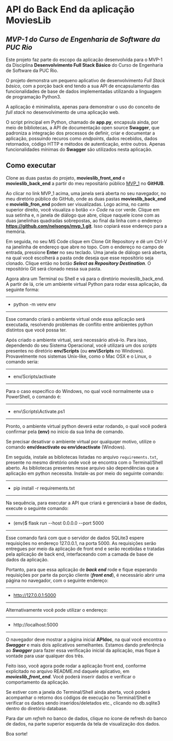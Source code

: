# API do Back End da aplicação MoviesLib
## *MVP-1 do Curso de Engenharia de Software da PUC Rio*

Este projeto faz parte do escopo da aplicação desenvolvida para o MVP-1 da Disciplina **Desenvolvimento Full Stack Básico** do Curso de Engenharia de Software da PUC Rio. 

O projeto demonstra um pequeno aplicativo de desenvolvimento *Full Stack básico*, com a porção back end tendo a sua API de encapsulamento das funcionalidades de base de dados implementadas utilizando a linguagem de programação Python3.

A aplicação é minimalista, apenas para demonstrar o uso do conceito de *full stack* no desenvolvimento de uma aplicação web.

O script principal em Python, chamado de **app.py**, encapsula ainda, por meio de bibliotecas, a API de documentação open source **Swagger**, que padroniza a integração dos processos de definir, criar e documentar a aplicação, possuindo recuros como *endpoints*, dados recebidos, dados retornados, código HTTP e métodos de autenticação, entre outros. Apenas funcionalidades mínimas do **Swagger** são utilizados nesta aplicação.



## Como executar 

Clone as duas pastas do projeto, **movieslib_front_end** e **movieslib_back_end** a partir do meu repositário público [MVP_1](https://github.com/nelsongs/mvp_1/) no **GitHUB**.

Ao clicar no link MVP_1 acima, uma janela será aberta no seu navegador, no meu diretório público do GitHub, onde as duas pastas **movieslib_back_end** e **movielib_fron_end** podem ser visualizadas. Logo acima, no canto superior direito, você visualiza o botão *<> Code* na cor verde. Clique em sua setinha e, n janela de diálogo que abre, clique naquele ícone com as duas janelinhas quadradas sobrepostas, ao final da linha com o endereço **https://github.com/nelsongs/mvp_1.git**. Isso copiará esse endereço para a memória.

Em seguida, no seu MS Code clique em Clone Git Repository e dê um Ctrl-V na janelinha de endereço que abre no topo. Com o endereço no campo de entrada, pressione **Enter** no seu teclado. Uma janela de diálogo será aberta, na qual você escolherá a pasta onde deseja que esse repositório seja clonado. Clique então no botão ***Select as Repository Destination***. O repositório Git será clonado nessa sua pasta.

Agora abra um Terminal ou Shell e vá para o diretório movieslib_back_end. A partir de lá, crie um ambiente virtual Python para rodar essa aplicação, da seguinte forma:

---
- python -m venv env
---

Esse comando criará o ambiente virtual onde essa aplicação será executada, resolvendo problemas de conflito entre ambientes python distintos que você possa ter.

Após criado o ambiente virtual, será necessário ativá-lo. Para isso, dependendo do seu Sistema Operacional, você utilizará um dos *scripts* presentes no diretório **env/Scripts** (ou **env\Scripts** no Windows). Provavelmente nos sistemas Unix-like, como o Mac OSX e o Linux, o comando seria:

---
- env/Scripts/activate
---

Para o caso específico do Windows, no qual você normalmente usa o PowerShell, o comando é:

---
- env\Scripts\Activate.ps1
---

Pronto, o ambiente virtual python deverá estar rodando, o qual você poderá confirmar pela **(env)** no início da sua linha de comando.

Se precisar desativar o ambiente virtual por qualquqer motivo, utilize o comando **env/deactivate ou env\deactivate** (Windows).

Em seguida, instale as bibliotecas listadas no arquivo `requirements.txt`, presente no mesmo diretório onde você se encontra com o Terminal/Shell aberto. As bibliotecas presentes nesse arquivo são dependências que a aplicação em python necessita. Instale-as por meio do seguinte comando:

---
- pip install -r requirements.txt
---

Na sequência, para executar a API que criará e gerenciará a base de dados, execute o seguinte comando:

---
- (env)$ flask run --host 0.0.0.0 --port 5000
---

Esse comando fará com que o servidor de dados SQLite3 espere requisições no endereço 127.0.0.1, na porta 5000. As requisições serão entregues por meio da aplicação de front end e serão recebidas e tratadas pela aplicação de back end, interfaceando com a camada de base de dados da aplicação.

Portanto, para que essa aplicação de ***back end*** rode e fique esperando requisições por parte da porção cliente (***front end***), é necessário abrir uma página no navegador, com o seguinte endereço:

---
- http://127.0.0.1:5000
---

Alternativamente você pode utilizar o endereço:

---
- http://localhost:5000
---

O navegador deve mostrar a página inicial **APIdoc**, na qual você encontra o ***Swagger*** e mais dois aplicativos semelhantes. Estamos dando preferência ao ***Swagger*** para fazer essa verificação inicial da aplicação, mas fique à vontade para usar qualquer dos três.

Feito isso, você agora pode rodar a aplicação front end, conforme explicitado no arquivo README.md daquele aplicativo, em ***movieslib_front_end***. Você poderá inserir dados e verificar o comportamento da aplicação.

Se estiver com a janela do Terminal/Shell ainda aberta, você poderá acompanhar o retorno dos códigos de execução no Terminal/Shell e verificar os dados sendo inseridos/deletados etc., clicando no db.sqlite3 dentro do diretório database.

Para dar um *refreh* no banco de dados, clique no ícone de refresh do banco de dados, na parte superior esquerda da tela de visualização dos dados. 

Boa sorte!
